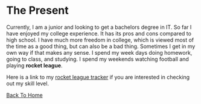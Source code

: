 # The Present

Currently, I am a junior and looking to get a bachelors degree in IT. So far I have enjoyed my college experience. It has its pros and cons compared to high school.
I have much more freedom in college, which is viewed most of the time as a good thing, but can also be a bad thing. Sometimes I get in my own way if that makes any sense.
I spend my week days doing homework, going to class, and studying. I spend my weekends watching football and playing **rocket league**.

Here is a link to my [rocket league tracker](https://rocketleague.tracker.network/rocket-league/profile/steam/76561198845926305/overview) if you are interested in checking out my skill level.


[Back To Home](README.md)
